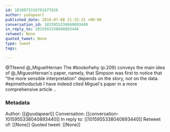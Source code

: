 ```yaml
---
id: 1016073316761677826
author: yudapearl
published_date: 2018-07-08 21:35:31 +00:00
conversation_id: 1015955338040893440
in_reply_to: 1015955338040893440
retweet: None
quoted_tweet: None
type: tweet
tags:

---
```


@Tfeend @_MiguelHernan The #bookofwhy (p.209) conveys the main idea
of @_MigueoHernan's paper, namely,
that Simpson was first to notice that
"the more sensible interpretation" depends on the story,
not on the data. #epimethodsclub 
I have indeed cited Miguel's paper in 
a more comprehensive article ..

### Metadata

Author: [[@yudapearl]]
Conversation: [[conversation-1015955338040893440]]
In reply to: [[1015955338040893440]]
Retweet of: [[None]]
Quoted tweet: [[None]]
